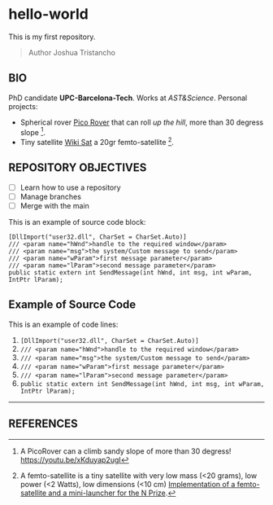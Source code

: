 # hello-world
This is my first repository.
> Author Joshua Tristancho
## BIO
PhD candidate **UPC-Barcelona-Tech**. Works at *AST&Science*.
Personal projects:
- Spherical rover [Pico Rover](http://PicoRover.com) that can roll *up the hill*, more than 30 degress slope [^1].
- Tiny satellite [Wiki Sat](http://WikiSat.org) a 20gr femto-satellite [^2].
## REPOSITORY OBJECTIVES
- [ ] Learn how to use a repository
- [ ] Manage branches
- [ ] Merge with the main

This is an example of source code block:
```
[DllImport("user32.dll", CharSet = CharSet.Auto)]
/// <param name="hWnd">handle to the required window</param>
/// <param name="msg">the system/Custom message to send</param>
/// <param name="wParam">first message parameter</param>
/// <param name="lParam">second message parameter</param>
public static extern int SendMessage(int hWnd, int msg, int wParam, IntPtr lParam);
```

## Example of Source Code

This is an example of code lines:
1. `[DllImport("user32.dll", CharSet = CharSet.Auto)]`
2. `/// <param name="hWnd">handle to the required window</param>`
3. `/// <param name="msg">the system/Custom message to send</param>`
4. `/// <param name="wParam">first message parameter</param>`
5. `/// <param name="lParam">second message parameter</param>`
6. `public static extern int SendMessage(int hWnd, int msg, int wParam, IntPtr lParam);`
---
## REFERENCES
[^1]: A PicoRover can a climb sandy slope of more than 30 degress! https://youtu.be/xKduyap2ugI
[^2]:  A femto-satellite is a tiny satellite with very low mass (<20 grams), low power (<2 Watts), low dimensions (<10 cm) [Implementation of a femto-satellite and a mini-launcher for the N Prize](http://upcommons.upc.edu/pfc/bitstream/2099.1/9652/1/memoria.pdf).

